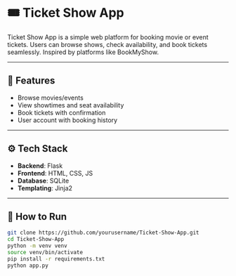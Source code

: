 # 🎟 Ticket Show App

Ticket Show App is a simple web platform for booking movie or event tickets. Users can browse shows, check availability, and book tickets seamlessly. Inspired by platforms like BookMyShow.

---

## 🔧 Features

- Browse movies/events
- View showtimes and seat availability
- Book tickets with confirmation
- User account with booking history

---

## ⚙ Tech Stack

- **Backend**: Flask
- **Frontend**: HTML, CSS, JS
- **Database**: SQLite
- **Templating**: Jinja2

---

## 🚀 How to Run

```bash
git clone https://github.com/yourusername/Ticket-Show-App.git
cd Ticket-Show-App
python -m venv venv
source venv/bin/activate
pip install -r requirements.txt
python app.py
